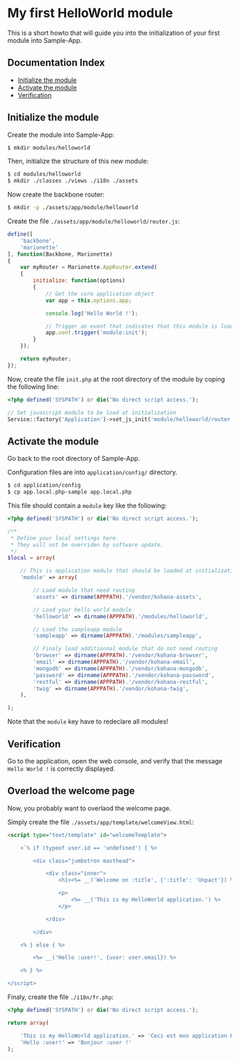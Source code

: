 # My first HelloWorld module

This is a short howto that will guide you into the initialization
of your first module into Sample-App.


## Documentation Index

* [Initialize the module](#initialize-the-module)
* [Activate the module](#activate-the-module)
* [Verification](#verification)


## Initialize the module

Create the module into Sample-App:

```bash
$ mkdir modules/helloworld
```

Then, initialize the structure of this new module:

```bash
$ cd modules/helloworld
$ mkdir ./classes ./views ./i18n ./assets
```

Now create the backbone router:

```bash
$ mkdir -p ./assets/app/module/helloworld
```

Create the file `./assets/app/module/helloworld/router.js`:

```js
define([
    'backbone',
    'marionette'
], function(Backbone, Marionette)
{
    var myRouter = Marionette.AppRouter.extend(
    {
        initialize: function(options)
        {
            // Get the core application object
            var app = this.options.app;

            console.log('Hello World !');

            // Trigger an event that indicates that this module is loaded
            app.vent.trigger('module:init');
        }
    });

    return myRouter;
});
```

Now, create the file `init.php` at the root directory of the module by coping
the following line:

```php
<?php defined('SYSPATH') or die('No direct script access.');

// Set javascript module to be load at initialization
Service::factory('Application')->set_js_init('module/helloworld/router');
```


## Activate the module

Go back to the root directory of Sample-App.

Configuration files are into `application/config/` directory.

```bash
$ cd application/config
$ cp app.local.php-sample app.local.php
```

This file should contain a `module` key like the following:

```php
<?php defined('SYSPATH') or die('No direct script access.');

/**
 * Define your local settings here.
 * They will not be overriden by software update.
 */
$local = array(

    // This is application module that should be loaded at initialization
    'module' => array(

        // Load module that need routing
        'assets' => dirname(APPPATH).'/vendor/kohana-assets',

        // Load your hello world module
        'helloworld' => dirname(APPPATH).'/modules/helloworld',

        // Load the sampleapp module
        'sampleapp' => dirname(APPPATH).'/modules/sampleapp',

        // Finaly load additionnal module that do not need routing
        'browser' => dirname(APPPATH).'/vendor/kohana-browser',
        'email' => dirname(APPPATH).'/vendor/kohana-email',
        'mongodb' => dirname(APPPATH).'/vendor/kohana-mongodb',
        'password' => dirname(APPPATH).'/vendor/kohana-password',
        'restful' => dirname(APPPATH).'/vendor/kohana-restful',
        'twig' => dirname(APPPATH).'/vendor/kohana-twig',
    ),

);
```

Note that the `module` key have to redeclare all modules!


## Verification

Go to the application, open the web console, and verify that the message
`Hello World !` is correctly displayed.


## Overload the welcome page

Now, you probably want to overlaod the welcome page.

Simply create the file `./assets/app/template/welcomeView.html`:

```html
<script type="text/template" id="welcomeTemplate">

    <`% if (typeof user.id == 'undefined') { %>

        <div class="jumbotron masthead">

            <div class="inner">
                <h1><%= __('Welcome on :title', {':title': 'Unpact'}) %></h1>

                <p>
                    <%= __('This is my HelloWorld application.') %>
                </p>

            </div>

        </div>

    <% } else { %>

        <%= __('Hello :user!', {user: user.email}) %>

    <% } %>

</script>
```

Finaly, create the file `./i18n/fr.php`:

```php
<?php defined('SYSPATH') or die('No direct script access.');

return array(

    'This is my HelloWorld application.' => 'Ceci est mon application HelloWorld.',
    'Hello :user!' => 'Bonjour :user !'
);
```

